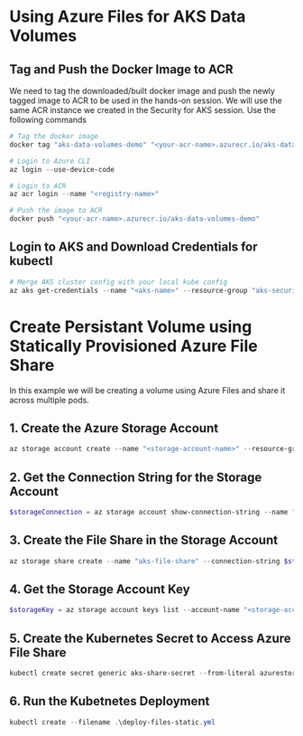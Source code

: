 # Using Azure Files for AKS Data Volumes

## Tag and Push the Docker Image to ACR
We need to tag the downloaded/built docker image and push the newly tagged image to ACR to be used in the hands-on session. We will use the same ACR instance we created in the Security for AKS session. Use the following commands

```powershell
# Tag the docker image
docker tag "aks-data-volumes-demo" "<your-acr-name>.azurecr.io/aks-data-volumes-demo"

# Login to Azure CLI
az login --use-device-code

# Login to ACR
az acr login --name "<registry-name>"

# Push the image to ACR
docker push "<your-acr-name>.azurecr.io/aks-data-volumes-demo"
```

## Login to AKS and Download Credentials for kubectl

```powershell
# Merge AKS cluster config with your local kube config
az aks get-credentials --name "<aks-name>" --resource-group "aks-security-rg" --admin
```


# Create Persistant Volume using Statically Provisioned Azure File Share
In this example we will be creating a volume using Azure Files and share it across multiple pods.

## 1. Create the Azure Storage Account
```powershell
az storage account create --name "<storage-account-name>" --resource-group "aks-security-rg" --location "southeastasia" --sku "Standard_LRS"
```

## 2. Get the Connection String for the Storage Account
```powershell
$storageConnection = az storage account show-connection-string --name "<storage-account-name>" --resource-group "aks-security-rg" --output tsv
```

## 3. Create the File Share in the Storage Account
```powershell
az storage share create --name "aks-file-share" --connection-string $storageConnection
```

## 4. Get the Storage Account Key
```powershell
$storageKey = az storage account keys list --account-name "<storage-account-name>" --resource-group "aks-security-rg" --query "[0].value" --output tsv
```

## 5. Create the Kubernetes Secret to Access Azure File Share
```powershell
kubectl create secret generic aks-share-secret --from-literal azurestorageaccountname="<storage-account-name>" --from-literal azurestorageaccountkey=$storageKey
```

## 6. Run the Kubetnetes Deployment
```powershell
kubectl create --filename .\deploy-files-static.yml
```


